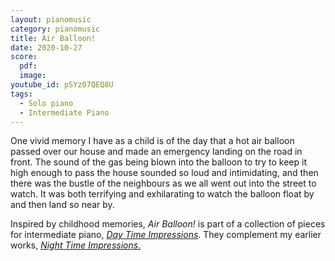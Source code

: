 ```yaml
---
layout: pianomusic
category: pianomusic
title: Air Balloon!
date: 2020-10-27
score:
  pdf: 
  image: 
youtube_id: pSYz07QEQ8U
tags:
  - Solo piano
  - Intermediate Piano
---
```


One vivid memory I have as a child is of the day that a hot air balloon passed over our house and made an emergency landing on the road in front. The sound of the gas being blown into the balloon to try to keep it high enough to pass the house sounded so loud and intimidating, and then there was the bustle of the neighbours as we all went out into the street to watch. It was both terrifying and exhilarating to watch the balloon float by and then land so near by.


Inspired by childhood memories, *Air Balloon!* is part of a collection of pieces for intermediate piano, [*Day Time Impressions*](https://www.bakertunes.com/pianomusic/day-time-impressions). They complement my earlier works, [*Night Time Impressions*.](https://www.bakertunes.com/pianomusic/night-time-impressions/)

